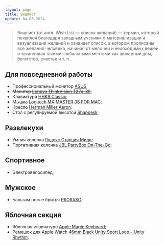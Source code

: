 ```yaml
---
layout: page
title: Вишлист
update: 04.03.2024
---
```


> Вишлист (от англ. Wish List — список желаний) — термин, который появился благодаря западным 
учениям о материализации и визуализации желаний и означает список, в котором прописаны все 
желания человека, начиная от мелочей и необходимых вещей и заканчивая такими глобальными 
мечтами как шикарный дом, богатство, счастье и т. п.

## Для повседневной работы
- Профессиональный монитор [ASUS](https://sumbar-computer.com/product/professionalnyi-monitor-asus-proart-27-pa279crv-3870/);
- <strike>Монитор [Lenovo ThinkVision T27p-30](https://www.lenovo.com/us/en/p/accessories-and-software/monitors/office/63a9gar1us?orgRef=https%253A%252F%252Fyandex.ru%252F)</strike>;
- Клавиатура [HHKB Classic](https://www.pfuemea.com/en-gb/dr_product/hhkb-professional-classic-white-45g-tkl-printed-keycaps-pd-kb401w);
- <strike>Мышка [Logitech MX MASTER 3S FOR MAC](https://www.logitech.com/en-eu/products/mice/mx-master-3s-mac-bluetooth-mouse.910-006572.html)</strike>;
- Кресло [Herman Miller Aeron](https://cishop.ru/catalog/kresla/kresla-rabochie/kreslo-herman-miller-aeron-new/);
- Стол с регулируемой высотой [Shapdesk](https://shapdesk.com/);

## Развлекухи
- Умная колонка [Яндекс Станция Миди](https://ashgabatmarket.com/product/умная-колонка-яндекс-станция-миди/);
- Портативная колонка [JBL PartyBox On-The-Go](https://almapro.com.tm/product/jbl-on-the-go-2mic);

## Спортивное
- Электровелосипед;

## Мужское
- Бальзам после бритья [PRORASO](https://опаснаябритва.рф/product/balzam-posle-britya-proraso-2);

## Яблочная секция
- <strike>Яблочная клавиатура [Apple Magic Keyboard](https://almapro.com.tm/product/magic-keyboard-with-touch-id)</strike>;
- Ремешок для Apple Watch [46mm Black Unity Sport Loop - Unity Rhythm](https://www.apple.com/shop/product/MDF54AM/A/46mm-black-unity-sport-loop-unity-rhythm?);
